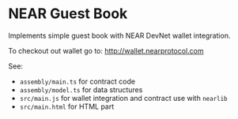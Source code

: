 # NEAR Guest Book

Implements simple guest book with NEAR DevNet wallet integration.

To checkout out wallet go to: http://wallet.nearprotocol.com

See: 
- `assembly/main.ts` for contract code
- `assembly/model.ts` for data structures
- `src/main.js` for wallet integration and contract use with `nearlib`
- `src/main.html` for HTML part
